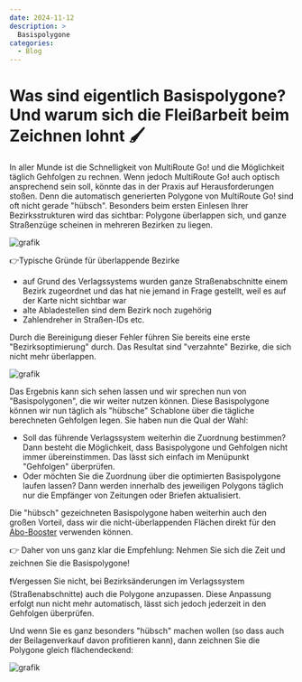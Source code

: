 ```yaml
---
date: 2024-11-12
description: >
  Basispolygone
categories:
  - Blog
---
```


# Was sind eigentlich Basispolygone? Und warum sich die Fleißarbeit beim Zeichnen lohnt 🖌️

In aller Munde ist die Schnelligkeit von MultiRoute Go! und die Möglichkeit täglich Gehfolgen zu rechnen.
 Wenn jedoch MultiRoute Go! auch optisch ansprechend sein soll, könnte das in der Praxis auf Herausforderungen stoßen. Denn die automatisch generierten Polygone von MultiRoute Go! sind oft nicht gerade "hübsch". Besonders beim ersten Einlesen Ihrer Bezirksstrukturen wird das sichtbar: Polygone überlappen sich, und ganze Straßenzüge scheinen in mehreren Bezirken zu liegen.
<!-- more -->
![grafik](https://github.com/user-attachments/assets/1e216a18-3a1c-403a-9aeb-79dd9044e44b)


👉Typische Gründe für überlappende Bezirke
- auf Grund des Verlagssystems wurden ganze Straßenabschnitte einem Bezirk zugeordnet und das hat nie jemand in Frage gestellt, weil es auf der Karte nicht sichtbar war
- alte Abladestellen sind dem Bezirk noch zugehörig
- Zahlendreher in Straßen-IDs
etc.

Durch die Bereinigung dieser Fehler führen Sie bereits eine erste "Bezirksoptimierung" durch. Das Resultat sind "verzahnte" Bezirke, die sich nicht mehr überlappen.

![grafik](https://github.com/user-attachments/assets/f1722e9d-0af6-433d-ae33-6c9495db59ed)


Das Ergebnis kann sich sehen lassen und wir sprechen nun von "Basispolygonen", die wir weiter nutzen können.
Diese Basispolygone können wir nun täglich als "hübsche" Schablone über die tägliche berechneten Gehfolgen legen. 
Sie haben nun die Qual der Wahl:

- Soll das führende Verlagssystem weiterhin die Zuordnung bestimmen? Dann besteht die Möglichkeit, dass Basispolygone und Gehfolgen nicht immer übereinstimmen. Das lässt sich einfach im Menüpunkt "Gehfolgen" überprüfen.
- Oder möchten Sie die Zuordnung über die optimierten Basispolygone laufen lassen? Dann werden innerhalb des jeweiligen Polygons täglich nur die Empfänger von Zeitungen oder Briefen aktualisiert.

Die "hübsch" gezeichneten Basispolygone haben weiterhin auch den großen Vorteil, dass wir die nicht-überlappenden Flächen direkt für den [Abo-Booster](https://go.multiroute.de/handbuch/zusatzmodule/#abo-optimierungsbooster) verwenden können.

👉 Daher von uns ganz klar die Empfehlung:
Nehmen Sie sich die Zeit und zeichnen Sie die Basispolygone!

❗Vergessen Sie nicht, bei Bezirksänderungen im Verlagssystem (Straßenabschnitte) auch die Polygone anzupassen. Diese Anpassung erfolgt nun nicht mehr automatisch, lässt sich jedoch jederzeit in den Gehfolgen überprüfen.

Und wenn Sie es ganz besonders "hübsch" machen wollen (so dass auch der Beilagenverkauf davon profitieren kann), dann zeichnen Sie die Polygone gleich flächendeckend:

![grafik](https://github.com/user-attachments/assets/ab214d12-0379-46b2-aad4-e23a07bac18c)




